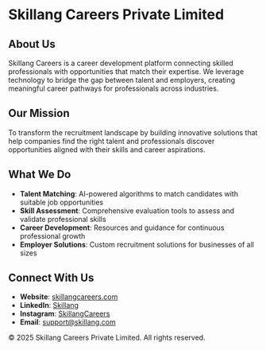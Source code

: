 # Skillang Careers Private Limited

## About Us
Skillang Careers is a career development platform connecting skilled professionals with opportunities that match their expertise. We leverage technology to bridge the gap between talent and employers, creating meaningful career pathways for professionals across industries.

## Our Mission
To transform the recruitment landscape by building innovative solutions that help companies find the right talent and professionals discover opportunities aligned with their skills and career aspirations.

## What We Do
- **Talent Matching**: AI-powered algorithms to match candidates with suitable job opportunities
- **Skill Assessment**: Comprehensive evaluation tools to assess and validate professional skills
- **Career Development**: Resources and guidance for continuous professional growth
- **Employer Solutions**: Custom recruitment solutions for businesses of all sizes


## Connect With Us
- **Website**: [skillangcareers.com](https://skillang.com)
- **LinkedIn**: [Skillang](https://www.linkedin.com/company/skillang/)
- **Instagram**: [SkillangCareers](https://www.instagram.com/skillang_careers/)
- **Email**: support@skillang.com

© 2025 Skillang Careers Private Limited. All rights reserved.
